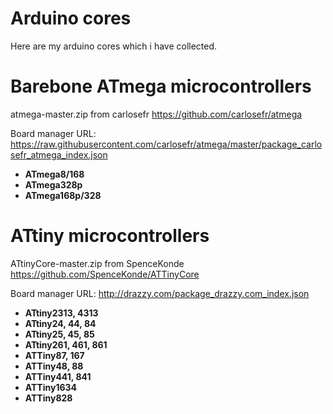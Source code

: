 Arduino cores
=============

Here are my arduino cores which i have collected. 

Barebone ATmega microcontrollers
================================
atmega-master.zip from carlosefr https://github.com/carlosefr/atmega

Board manager URL: https://raw.githubusercontent.com/carlosefr/atmega/master/package_carlosefr_atmega_index.json

* **ATmega8/168**
* **ATmega328p**
* **ATmega168p/328**

ATtiny microcontrollers
==========================
ATtinyCore-master.zip from SpenceKonde https://github.com/SpenceKonde/ATTinyCore

Board manager URL: http://drazzy.com/package_drazzy.com_index.json

* **ATtiny2313, 4313**
* **ATtiny24, 44, 84**
* **ATtiny25, 45, 85**
* **ATtiny261, 461, 861**
* **ATTiny87, 167**
* **ATTiny48, 88**
* **ATTiny441, 841**
* **ATTiny1634**
* **ATTiny828**
